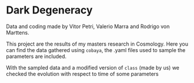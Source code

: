 # Dark Degeneracy

Data and coding made by Vitor Petri, Valerio Marra and Rodrigo von Marttens.

This project are the results of my masters research in Cosmology. Here you can find the data gathered using `cobaya`, the .yaml files used to sample the parameters are included. 

With the sampled data and a modified version of `class` (made by us) we checked the evolution with respect to time of some parameters  
